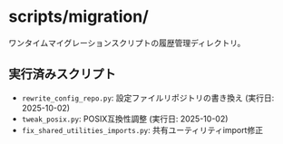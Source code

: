 # scripts/migration/

ワンタイムマイグレーションスクリプトの履歴管理ディレクトリ。

## 実行済みスクリプト
- `rewrite_config_repo.py`: 設定ファイルリポジトリの書き換え (実行日: 2025-10-02)
- `tweak_posix.py`: POSIX互換性調整 (実行日: 2025-10-02)
- `fix_shared_utilities_imports.py`: 共有ユーティリティimport修正
